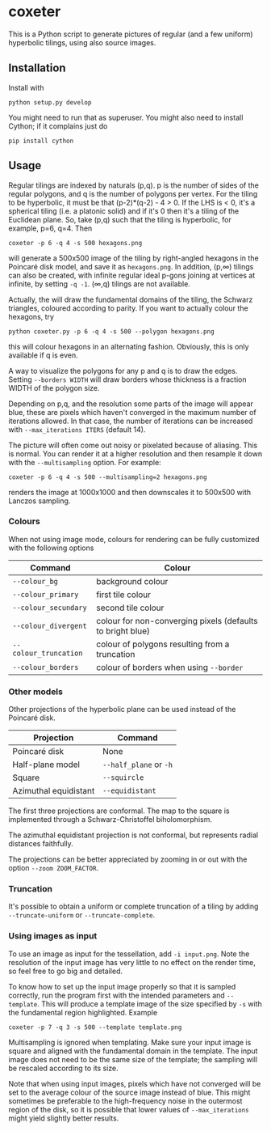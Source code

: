 # coxeter

This is a Python script to generate pictures of regular (and a few uniform) hyperbolic tilings, using also source images.

## Installation

Install with

```
python setup.py develop
```

You might need to run that as superuser. You might also need to install Cython; if it complains just do

```
pip install cython
```

## Usage

Regular tilings are indexed by naturals (p,q). p is the number of sides of the regular polygons, and q is the number of polygons per vertex. For the tiling to be hyperbolic, it must be that (p-2)*(q-2) - 4 > 0. If the LHS is < 0, it's a spherical tiling (i.e. a platonic solid) and if it's 0 then it's a tiling of the Euclidean plane. So, take (p,q) such that the tiling is hyperbolic, for example, p=6, q=4. Then

```
coxeter -p 6 -q 4 -s 500 hexagons.png
```

will generate a 500x500 image of the tiling by right-angled hexagons in the Poincaré disk model, and save it as `hexagons.png`. In addition, (p,∞) tilings can also be created, with infinite regular ideal p-gons joining at vertices at infinite, by setting `-q -1`. (∞,q) tilings are not available.

Actually, the will draw the fundamental domains of the tiling, the Schwarz triangles, coloured according to parity. If you want to actually colour the hexagons, try

```
python coxeter.py -p 6 -q 4 -s 500 --polygon hexagons.png
```

this will colour hexagons in an alternating fashion. Obviously, this is only available if q is even.

A way to visualize the polygons for any p and q is to draw the edges. Setting `--borders WIDTH` will draw borders whose thickness is a fraction WIDTH of the polygon size.

Depending on p,q, and the resolution some parts of the image will appear blue, these are pixels which haven't converged in the maximum number of iterations allowed. In that case, the number of iterations can be increased with `--max_iterations ITERS` (default 14).

The picture will often come out noisy or pixelated because of aliasing. This is normal. You can render it at a higher resolution and then resample it down with the `--multisampling` option. For example:

```
coxeter -p 6 -q 4 -s 500 --multisampling=2 hexagons.png
```

renders the image at 1000x1000 and then downscales it to 500x500 with Lanczos sampling.

### Colours

When not using image mode, colours for rendering can be fully customized with the following options

Command | Colour
--------|--------
`--colour_bg` | background colour
`--colour_primary` | first tile colour
`--colour_secundary` | second tile colour
`--colour_divergent` | colour for non-converging pixels (defaults to bright blue)
`--colour_truncation` | colour of polygons resulting from a truncation
`--colour_borders` | colour of borders when using `--border`

### Other models

Other projections of the hyperbolic plane can be used instead of the Poincaré disk.

Projection | Command
-----------|--------
Poincaré disk | None
Half-plane model | `--half_plane` or `-h`
Square | `--squircle`
Azimuthal equidistant | `--equidistant`

The first three projections are conformal. The map to the square is implemented through a Schwarz-Christoffel biholomorphism.

The azimuthal equidistant projection is not conformal, but represents radial distances faithfully.

The projections can be better appreciated by zooming in or out with the option `--zoom ZOOM_FACTOR`.

### Truncation

It's possible to obtain a uniform or complete truncation of a tiling by adding `--truncate-uniform` or `--truncate-complete`.

### Using images as input

To use an image as input for the tessellation, add `-i input.png`. Note the resolution of the input image has very little to no effect on the render time, so feel free to go big and detailed. 

To know how to set up the input image properly so that it is sampled correctly, run the program first with the intended parameters and `--template`. This will produce a template image of the size specified by `-s` with the fundamental region highlighted. Example

```
coxeter -p 7 -q 3 -s 500 --template template.png
```

Multisampling is ignored when templating. Make sure your input image is square and aligned with the fundamental domain in the template. The input image does not need to be the same size of the template; the sampling will be rescaled according to its size.

Note that when using input images, pixels which have not converged will be set to the average colour of the source image instead of blue. This might sometimes be preferable to the high-frequency noise in the outermost region of the disk, so it is possible that lower values of `--max_iterations` might yield slightly better results.


